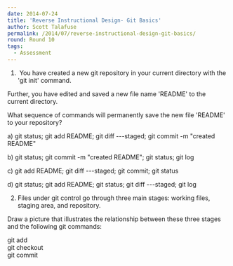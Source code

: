 ```yaml
---
date: 2014-07-24
title: 'Reverse Instructional Design- Git Basics'
author: Scott Talafuse
permalink: /2014/07/reverse-instructional-design-git-basics/
round: Round 10
tags:
  - Assessment
---
```

1.  You have created a new git repository in your current directory with the 'git init' command.

Further, you have edited and saved a new file name 'README' to the current directory.

What sequence of commands will permanently save the new file 'README' to your repository?

a) git status; git add README; git diff ---staged; git commit -m "created README"

b) git status; git commit -m "created README"; git status; git log

c) git add README; git diff ---staged; git commit; git status

d) git status; git add README; git status; git diff ---staged; git log

2. Files under git control go through three main stages: working files, staging area, and repository.

Draw a picture that illustrates the relationship between these three stages and the following git commands:

git add  
git checkout  
git commit
